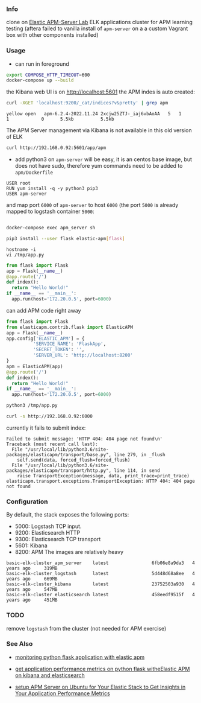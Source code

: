 ### Info

clone on [Elastic APM-Server Lab](https://github.com/SMin1620/Elastic_APM_Lab) ELK applications cluster for APM learning  testing (aftera failed to vanilla install of `apm-server` on a a custom Vagrant box with other components installed)


### Usage

* can run in foreground

```sh
export COMPOSE_HTTP_TIMEOUT=600
docker-compose up --build
```
the Kibana web UI is on [http://localhost:5601](http://localhost:5601) 
the APM indes is auto created:
```sh
curl -XGET 'localhost:9200/_cat/indices?v&pretty' | grep apm
```
```text
yellow open   apm-6.2.4-2022.11.24 2xcjw25ZTJ-_iaj6vbAoAA   5   1          1            0      5.5kb          5.5kb

```
The APM Server management via Kibana is not available in this old version of ELK
```sh
curl http://192.168.0.92:5601/app/apm
```

* add python3 on `apm-server` will be easy, it is an centos base image, but does not have sudo, therefore yum commands need to be added to `apm/Dockerfile`
```
USER root
RUN yum install -q -y python3 pip3
USER apm-server
```
and map port `6000` of `apm-server` to host `6000` (the port `5000` is already mapped to logstash container `5000`:

```yaml

```
```sh
docker-compose exec apm_server sh
```
```sh
pip3 install --user flask elastic-apm[flask]
```
```
hostname -i
vi /tmp/app.py
```
```python
from flask import Flask
app = Flask(__name__)
@app.route('/')
def index():
  return "Hello World!"
if __name__ == '__main__':
  app.run(host='172.20.0.5', port=6000)
```
can add APM code right away
```python
from flask import Flask
from elasticapm.contrib.flask import ElasticAPM
app = Flask(__name__)
app.config['ELASTIC_APM'] = {
          'SERVICE_NAME': 'FlaskApp',
          'SECRET_TOKEN': '',
          'SERVER_URL': 'http://localhost:8200'
}
apm = ElasticAPM(app)
@app.route('/')
def index():
  return "Hello World!"
if __name__ == '__main__':
  app.run(host='172.20.0.5', port=6000)

```
```sh
python3 /tmp/app.py
```
```sh
curl -s http://192.168.0.92:6000
```
currently it fails to submit index:
```text
Failed to submit message: 'HTTP 404: 404 page not found\n'
Traceback (most recent call last):
  File "/usr/local/lib/python3.6/site-packages/elasticapm/transport/base.py", line 279, in _flush
    self.send(data, forced_flush=forced_flush)
  File "/usr/local/lib/python3.6/site-packages/elasticapm/transport/http.py", line 114, in send
    raise TransportException(message, data, print_trace=print_trace)
elasticapm.transport.exceptions.TransportException: HTTP 404: 404 page not found
```
### Configuration
By default, the stack exposes the following ports:
* 5000: Logstash TCP input.
* 9200: Elasticsearch HTTP
* 9300: Elasticsearch TCP transport
* 5601: Kibana
* 8200: APM
The images are relatively heavy

```text
basic-elk-cluster_apm_server    latest                6fb06e8a9da3   4 years ago     319MB
basic-elk-cluster_logstash      latest                5d448d68a8ee   4 years ago     669MB
basic-elk-cluster_kibana        latest                23752503a930   4 years ago     547MB
basic-elk-cluster_elasticsearch latest                458eedf9515f   4 years ago     451MB

```
### TODO

remove `logstash` from the cluster (not needed for APM exercise)

### See Also

  * [monitoring python flask application with elastic apm](https://medium.com/analytics-vidhya/monitoring-python-flask-application-with-elastic-apm-bb0853f056ff)

  * [get application performance metrics on python flask witheElastic APM on kibana and elasticsearch](https://ruanbekker.medium.com/get-application-performance-metrics-on-python-flask-with-elastic-apm-on-kibana-and-elasticsearch-2859ea02ae30)

  * [setup APM Server on Ubuntu for Your Elastic Stack to Get Insights in Your Application Performance Metrics]( https://blog.ruanbekker.com/blog/2018/11/11/setup-apm-server-on-ubuntu-for-your-elastic-stack-to-get-insights-in-your-application-performance-metrics)




